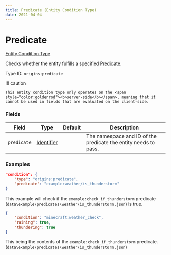 ```yaml
---
title: Predicate (Entity Condition Type)
date: 2021-04-04
---
```


# Predicate

[Entity Condition Type](../entity_condition_types.md)

Checks whether the entity fulfills a specified [Predicate](https://minecraft.gamepedia.com/Predicate).

Type ID: `origins:predicate`

!!! caution

    This entity condition type only operates on the <span style="color:goldenrod"><b>server-side</b></span>, meaning that it cannot be used in fields that are evaluated on the client-side.


### Fields

Field  | Type | Default | Description
-------|------|---------|-------------
`predicate` | [Identifier](../data_types/identifier.md) | | The namespace and ID of the predicate the entity needs to pass.


### Examples

```json
"condition": {
    "type": "origins:predicate",
    "predicate": "example:weather/is_thunderstorm"
}
```

This example will check if the `example:check_if_thunderstorm` predicate (`data\example\predicates\weather\is_thunderstorm.json`) is true.
<br>

```json
{
    "condition": "minecraft:weather_check",
    "raining": true,
    "thundering": true
}
```

This being the contents of the `example:check_if_thunderstorm` predicate. (`data\example\predicates\weather\is_thunderstorm.json`)
